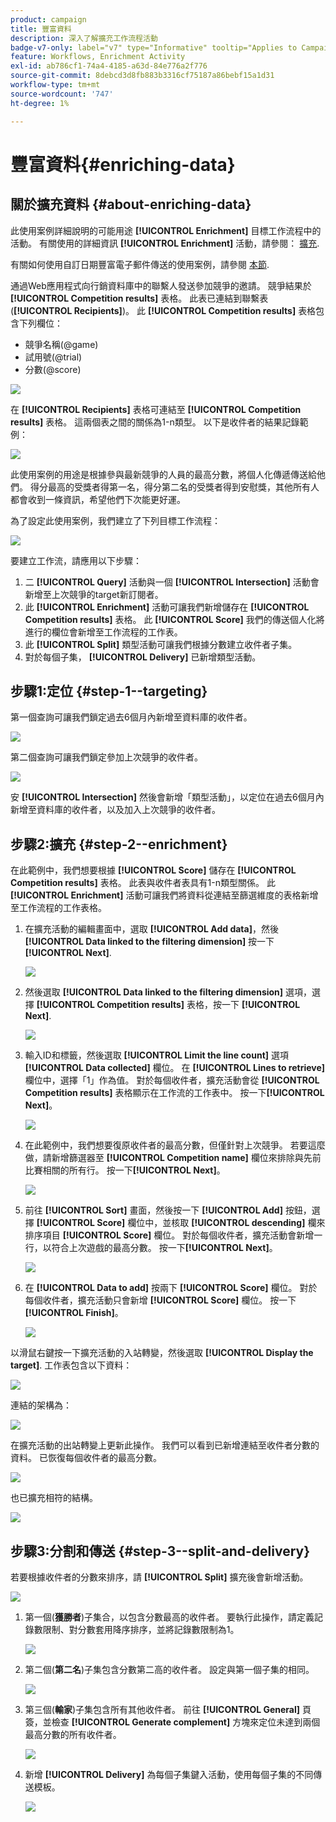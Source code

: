 ```yaml
---
product: campaign
title: 豐富資料
description: 深入了解擴充工作流程活動
badge-v7-only: label="v7" type="Informative" tooltip="Applies to Campaign Classic v7 only"
feature: Workflows, Enrichment Activity
exl-id: ab786cf1-74a4-4185-a63d-84e776a2f776
source-git-commit: 8debcd3d8fb883b3316cf75187a86bebf15a1d31
workflow-type: tm+mt
source-wordcount: '747'
ht-degree: 1%

---
```


# 豐富資料{#enriching-data}



## 關於擴充資料 {#about-enriching-data}

此使用案例詳細說明的可能用途 **[!UICONTROL Enrichment]** 目標工作流程中的活動。 有關使用的詳細資訊 **[!UICONTROL Enrichment]** 活動，請參閱： [擴充](enrichment.md).

有關如何使用自訂日期豐富電子郵件傳送的使用案例，請參閱 [本節](email-enrichment-with-custom-date-fields.md).

通過Web應用程式向行銷資料庫中的聯繫人發送參加競爭的邀請。 競爭結果於 **[!UICONTROL Competition results]** 表格。 此表已連結到聯繫表(**[!UICONTROL Recipients]**)。 此 **[!UICONTROL Competition results]** 表格包含下列欄位：

* 競爭名稱(@game)
* 試用號(@trial)
* 分數(@score)

![](assets/uc1_enrich_1.png)

在 **[!UICONTROL Recipients]** 表格可連結至 **[!UICONTROL Competition results]** 表格。 這兩個表之間的關係為1-n類型。 以下是收件者的結果記錄範例：

![](assets/uc1_enrich_2.png)

此使用案例的用途是根據參與最新競爭的人員的最高分數，將個人化傳遞傳送給他們。 得分最高的受獎者得第一名，得分第二名的受獎者得到安慰獎，其他所有人都會收到一條資訊，希望他們下次能更好運。

為了設定此使用案例，我們建立了下列目標工作流程：

![](assets/uc1_enrich_3.png)

要建立工作流，請應用以下步驟：

1. 二 **[!UICONTROL Query]** 活動與一個 **[!UICONTROL Intersection]** 活動會新增至上次競爭的target新訂閱者。
1. 此 **[!UICONTROL Enrichment]** 活動可讓我們新增儲存在 **[!UICONTROL Competition results]** 表格。 此 **[!UICONTROL Score]** 我們的傳送個人化將進行的欄位會新增至工作流程的工作表。
1. 此 **[!UICONTROL Split]** 類型活動可讓我們根據分數建立收件者子集。
1. 對於每個子集， **[!UICONTROL Delivery]** 已新增類型活動。

## 步驟1:定位 {#step-1--targeting}

第一個查詢可讓我們鎖定過去6個月內新增至資料庫的收件者。

![](assets/uc1_enrich_4.png)

第二個查詢可讓我們鎖定參加上次競爭的收件者。

![](assets/uc1_enrich_5.png)

安 **[!UICONTROL Intersection]** 然後會新增「類型活動」，以定位在過去6個月內新增至資料庫的收件者，以及加入上次競爭的收件者。

## 步驟2:擴充 {#step-2--enrichment}

在此範例中，我們想要根據 **[!UICONTROL Score]** 儲存在 **[!UICONTROL Competition results]** 表格。 此表與收件者表具有1-n類型關係。 此 **[!UICONTROL Enrichment]** 活動可讓我們將資料從連結至篩選維度的表格新增至工作流程的工作表格。

1. 在擴充活動的編輯畫面中，選取 **[!UICONTROL Add data]**，然後 **[!UICONTROL Data linked to the filtering dimension]** 按一下 **[!UICONTROL Next]**.

   ![](assets/uc1_enrich_6.png)

1. 然後選取 **[!UICONTROL Data linked to the filtering dimension]** 選項，選擇 **[!UICONTROL Competition results]** 表格，按一下 **[!UICONTROL Next]**.

   ![](assets/uc1_enrich_7.png)

1. 輸入ID和標籤，然後選取 **[!UICONTROL Limit the line count]** 選項 **[!UICONTROL Data collected]** 欄位。 在 **[!UICONTROL Lines to retrieve]** 欄位中，選擇「1」作為值。 對於每個收件者，擴充活動會從 **[!UICONTROL Competition results]** 表格顯示在工作流的工作表中。 按一下&#x200B;**[!UICONTROL Next]**。

   ![](assets/uc1_enrich_8.png)

1. 在此範例中，我們想要復原收件者的最高分數，但僅針對上次競爭。 若要這麼做，請新增篩選器至 **[!UICONTROL Competition name]** 欄位來排除與先前比賽相關的所有行。 按一下&#x200B;**[!UICONTROL Next]**。

   ![](assets/uc1_enrich_9.png)

1. 前往 **[!UICONTROL Sort]** 畫面，然後按一下 **[!UICONTROL Add]** 按鈕，選擇 **[!UICONTROL Score]** 欄位中，並核取 **[!UICONTROL descending]** 欄來排序項目 **[!UICONTROL Score]** 欄位。 對於每個收件者，擴充活動會新增一行，以符合上次遊戲的最高分數。 按一下&#x200B;**[!UICONTROL Next]**。

   ![](assets/uc1_enrich_10.png)

1. 在 **[!UICONTROL Data to add]** 按兩下 **[!UICONTROL Score]** 欄位。 對於每個收件者，擴充活動只會新增 **[!UICONTROL Score]** 欄位。 按一下&#x200B;**[!UICONTROL Finish]**。

   ![](assets/uc1_enrich_11.png)

以滑鼠右鍵按一下擴充活動的入站轉變，然後選取 **[!UICONTROL Display the target]**. 工作表包含以下資料：

![](assets/uc1_enrich_13.png)

連結的架構為：

![](assets/uc1_enrich_15.png)

在擴充活動的出站轉變上更新此操作。 我們可以看到已新增連結至收件者分數的資料。 已恢復每個收件者的最高分數。

![](assets/uc1_enrich_12.png)

也已擴充相符的結構。

![](assets/uc1_enrich_14.png)

## 步驟3:分割和傳送 {#step-3--split-and-delivery}

若要根據收件者的分數來排序，請 **[!UICONTROL Split]** 擴充後會新增活動。

![](assets/uc1_enrich_18.png)

1. 第一個(**獲勝者**)子集合，以包含分數最高的收件者。 要執行此操作，請定義記錄數限制、對分數套用降序排序，並將記錄數限制為1。

   ![](assets/uc1_enrich_16.png)

1. 第二個(**第二名**)子集包含分數第二高的收件者。 設定與第一個子集的相同。

   ![](assets/uc1_enrich_17.png)

1. 第三個(**輸家**)子集包含所有其他收件者。 前往 **[!UICONTROL General]** 頁簽，並檢查 **[!UICONTROL Generate complement]** 方塊來定位未達到兩個最高分數的所有收件者。

   ![](assets/uc1_enrich_19.png)

1. 新增 **[!UICONTROL Delivery]** 為每個子集鍵入活動，使用每個子集的不同傳送模板。

   ![](assets/uc1_enrich_20.png)

